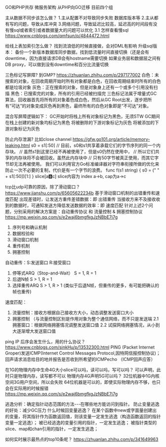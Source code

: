 GO和PHP共存  微服务架构 从PHP向GO迁移  目前四个组

主从数据不同步该怎么做？
1.主从配置不对导致同步失败 数据库版本等
2.主从都有写的问题，导致从库冲突
3.网络问题，导致延迟比较高，延迟高的时间段有没有慢sql或者索引或者数据量大的问题可以优化
  3.1 怎样查看慢sql https://www.cnblogs.com/qmfsun/p/4844472.html

给线上表加索引怎么做？
找到流浪低的时候直接做，会对DML有影响
升级sql版本：
备份一个新版本数据库同步数据，找到低流量时间直接切换（还是会有downtime，因为直接请求DB会有hostname需要切换
如果业务层和数据层之间有DB proxy，可以做到没有downtime和百分比流量切换

三色标记写屏障? 到GMP?
https://zhuanlan.zhihu.com/p/297177002
白色：未搜索的对象，在回收周期开始时所有对象都是白色，在回收周期结束时所有的白色都是垃圾对象
灰色：正在搜索的对象，但是对象身上还有一个或多个引用没有扫描
黑色：已搜索完的对象，所有的引用已经被扫描完
三色标记法属于增量式GC算法，回收器首先将所有的对象着色成白色，然后从GC Root出发，逐步把所有“可达”的对象变成灰色再到黑色，最终所有的白色对象即是“不可达”对象。

混合写屏障逻辑如下：
GC开始时将栈上所有对象标记为黑色，无须STW
GC期间在栈上创建的新对象均标记为黑色
将被删除的下游对象标记为灰色
将被添加的下游对象标记为灰色


防止内存泄漏? 比如close channel
https://gfw.go101.org/article/memory-leaking.html
s0 = s1[:50]
	// 目前，s0和s1共享着承载它们的字节序列的同一个内存块。
	// 虽然s1到这里已经不再被使用了，但是s0仍然在使用中，
	// 所以它们共享的内存块将不会被回收。虽然此内存块中
	// 只有50字节被真正使用，而其它字节却无法再被使用。
我们可以利用官方Go标准编译器对字符串衔接所做的优化来防止一次不必要的复制，代价是有一个字节的浪费。
	func f(s1 string) {
		s0 = (" " + s1[:50])[1:]
	}
slice[a:b:c] slice内容为 index a->b, cap为a->c

tcp比udp可靠的原因，除了滑动窗口？
https://www.jianshu.com/p/65605622234b
基于滑动窗口机制的出错重传和速度匹配
出现差错时，让发送方重传差错数据：即 出错重传
当接收方来不及接收收到的数据时，可通知发送方降低发送数据的效率：即 速度匹配
针对上述2个问题，分别采用的解决方案是：自动重传协议 和 流量控制 & 拥塞控制协议
https://mp.weixin.qq.com/s/e2waj6bmgfkgJzNBbE7i7g
1. 序列号和确认机制
2. 数据校验和
3. 滑动窗口机制
4. 重传机制
5. 拥塞控制

自动重传：S:发送窗口 R:接受窗口
1. 停等式ARQ（Stop-and-Wait） S = 1, R = 1
2. 后退N帧 S > 1, R = 1
3. 选择重传ARQ S > 1, R > 1 (类似于后退N帧，但重传的更多，有可能把确认的帧也重传)

速度匹配：
1. 流量控制：接收方根据自己接收方大小，动态调整发送窗口大小
2. 拥塞控制 （与流量控制区别是作用对象为整个通信网络，而不只是发送端
	2.1 拥塞窗口：根据网络拥塞情况调整发送窗口值
	2.2 试探网络拥塞情况，从小到大逐渐增大发送窗口值

ping IP 后序会发生什么，用的什么协议？
https://www.cnblogs.com/sinkHu/p/13532300.html
PING (Packet Internet Groper)发送ICMP(Internet Control Messages Protocol,因特网信报控制协议)；回声请求消息给目的地并报告是否收到所希望的ICMPecho （ICMP回声应答）

在1G的物理内存中生命4G大小slice可以吗，读可以吗，写可以吗？
可以声明，此时只是物理内存，读写都不可以
物理内存4G声明5G可以吗？
32位机器中1G内核空间3G用户空间，所以会失败 64位机器是可以的，即使实际物理内存不够，也只会在实际用的时候报错
https://mp.weixin.qq.com/s/e2waj6bmgfkgJzNBbE7i7g

逃逸分析：确定指针动态范围的方法---在哪些地方能访问到指针。
防止变量逃逸的好处：减少GC压力
什么时候回变量逃逸？
在某个函数中new或字面量创建出的变量，将其指针作为函数返回值，则该变量一定发生逃逸（构造函数返回的指针变量一定逃逸）；
被已经逃逸的变量引用的指针，一定发生逃逸；
被指针类型的slice、map和chan引用的指针，一定发生逃逸；

如何实时展示最热点的top10条呢？
https://zhuanlan.zhihu.com/p/341649963
